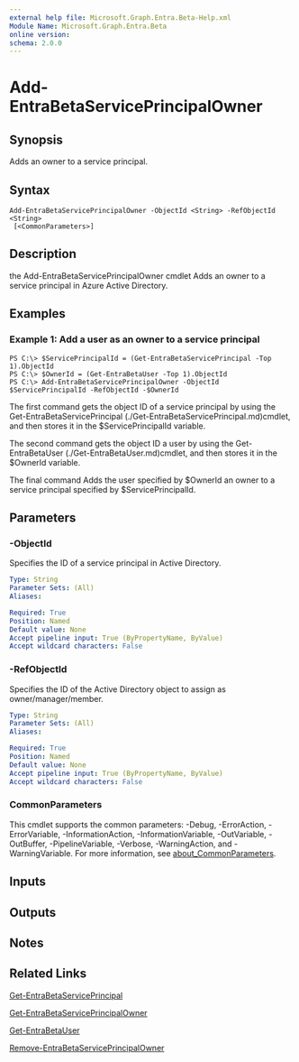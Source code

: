 ```yaml
---
external help file: Microsoft.Graph.Entra.Beta-Help.xml
Module Name: Microsoft.Graph.Entra.Beta
online version:
schema: 2.0.0
---
```


# Add-EntraBetaServicePrincipalOwner

## Synopsis
Adds an owner to a service principal.

## Syntax

```
Add-EntraBetaServicePrincipalOwner -ObjectId <String> -RefObjectId <String>
 [<CommonParameters>]
```

## Description
the Add-EntraBetaServicePrincipalOwner cmdlet Adds an owner to a service principal in Azure Active Directory.

## Examples

### Example 1: Add a user as an owner to a service principal
```
PS C:\> $ServicePrincipalId = (Get-EntraBetaServicePrincipal -Top 1).ObjectId
PS C:\> $OwnerId = (Get-EntraBetaUser -Top 1).ObjectId
PS C:\> Add-EntraBetaServicePrincipalOwner -ObjectId $ServicePrincipalId -RefObjectId -$OwnerId
```

The first command gets the object ID of a service principal by using the Get-EntraBetaServicePrincipal (./Get-EntraBetaServicePrincipal.md)cmdlet, and then stores it in the $ServicePrincipalId variable.

The second command gets the object ID a user by using the Get-EntraBetaUser (./Get-EntraBetaUser.md)cmdlet, and then stores it in the $OwnerId variable.

The final command Adds the user specified by $OwnerId an owner to a service principal specified by $ServicePrincipalId.

## Parameters



### -ObjectId
Specifies the ID of a service principal in Active Directory.

```yaml
Type: String
Parameter Sets: (All)
Aliases:

Required: True
Position: Named
Default value: None
Accept pipeline input: True (ByPropertyName, ByValue)
Accept wildcard characters: False
```

### -RefObjectId
Specifies the ID of the Active Directory object to assign as owner/manager/member.

```yaml
Type: String
Parameter Sets: (All)
Aliases:

Required: True
Position: Named
Default value: None
Accept pipeline input: True (ByPropertyName, ByValue)
Accept wildcard characters: False
```

### CommonParameters
This cmdlet supports the common parameters: -Debug, -ErrorAction, -ErrorVariable, -InformationAction, -InformationVariable, -OutVariable, -OutBuffer, -PipelineVariable, -Verbose, -WarningAction, and -WarningVariable. For more information, see [about_CommonParameters](https://go.microsoft.com/fwlink/?LinkID=113216).

## Inputs

## Outputs

## Notes

## Related Links

[Get-EntraBetaServicePrincipal]()

[Get-EntraBetaServicePrincipalOwner]()

[Get-EntraBetaUser]()

[Remove-EntraBetaServicePrincipalOwner]()

